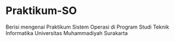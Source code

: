 # Praktikum-SO

Berisi mengenai Praktikum Sistem Operasi di Program Studi Teknik Informatika Universitas Muhammadiyah Surakarta
